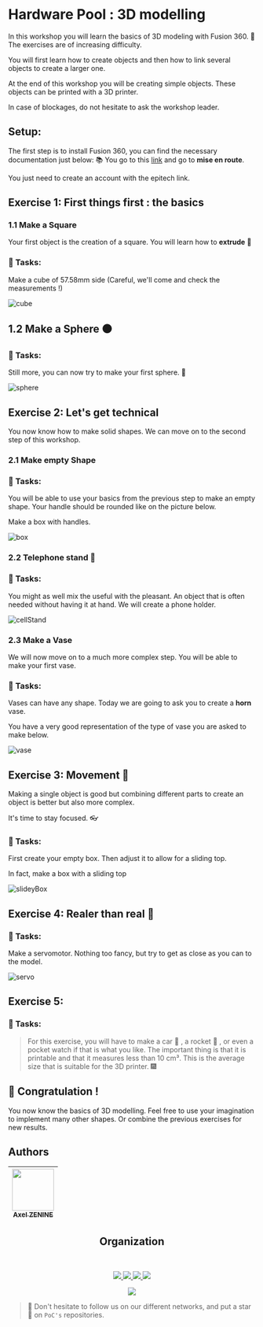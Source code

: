 # Hardware Pool : 3D modelling

In this workshop you will learn the basics of 3D modeling with Fusion 360. :muscle:
The exercises are of increasing difficulty.

You will first learn how to create objects and then how to link several objects to create a larger one.

At the end of this workshop you will be creating simple objects. These objects can be printed with a 3D printer.

In case of blockages, do not hesitate to ask the workshop leader.

## Setup:

The first step is to install Fusion 360, you can find the necessary documentation just below: :books:
You go to this [link](https://www.autodesk.fr/education/edu-software/overview?sorting=featured&filters=individual) and go to **mise en route**.

You just need to create an account with the epitech link.

## Exercise 1: First things first : the basics

### 1.1 Make a Square
Your first object is the creation of a square.
You will learn how to **extrude** 🎉

### 📌 Tasks:
Make a cube of 57.58mm side (Careful, we'll come and check the measurements !)

![cube](../.3d_model/cube.png)

## 1.2 Make a Sphere :black_circle:

### 📌 Tasks:
Still more, you can now try to make your first sphere. :eyes:

![sphere](../.3d_model/sphere.png)

## Exercise 2: Let's get technical

You now know how to make solid shapes.
We can move on to the second step of this workshop.

### 2.1 Make empty Shape
### 📌 Tasks:
You will be able to use your basics from the previous step to make an empty shape.
Your handle should be rounded like on the picture below.

Make a box with handles.

![box](../.3d_model/box.png)

### 2.2 Telephone stand :iphone:
### 📌 Tasks:
You might as well mix the useful with the pleasant.
An object that is often needed without having it at hand. We will create a phone holder.

![cellStand](../.3d_model/cellStand.png)

### 2.3 Make a Vase

We will now move on to a much more complex step. You will be able to make your first vase.

### 📌 Tasks:
Vases can have any shape.
Today we are going to ask you to create a **horn** vase.

You have a very good representation of the type of vase you are asked to make below.

![vase](../.3d_model/vase.png)

## Exercise 3: Movement :dash:

Making a single object is good but combining different parts to create an object is better but also more complex.

It's time to stay focused. :eyeglasses:

### 📌 Tasks:
First create your empty box.
Then adjust it to allow for a sliding top.

In fact, make a box with a sliding top

![slideyBox](../.3d_model/slideyBox.png)

## Exercise 4: Realer than real :wrench:

### 📌 Tasks:
Make a servomotor. Nothing too fancy, but try to get as close as you can to the model.

![servo](../.3d_model/servo.png)

## Exercise 5:

### 📌 Tasks:
> For this exercise, you will have to make a car :blue_car: , a rocket :rocket: , or even a pocket watch if that is what you like. The important thing is that it is printable and that it measures less than 10 cm³. This is the average size that is suitable for the 3D printer. :fireworks:

## 🎉 Congratulation !

You now know the basics of 3D modelling. Feel free to use your imagination to implement many other shapes.
Or combine the previous exercises for new results.


## Authors

| [<img src="https://github.com/Azzzen.png?size=85" width=85><br><sub>Axel ZENINE</sub>](https://github.com/Azzzen) | 
| :---: |
<h2 align=center>
Organization
</h2>
<br/>
<p align='center'>
    <a href="https://www.linkedin.com/company/pocinnovation/mycompany/">
        <img src="https://img.shields.io/badge/LinkedIn-0077B5?style=for-the-badge&logo=linkedin&logoColor=white">
    </a>
    <a href="https://www.instagram.com/pocinnovation/">
        <img src="https://img.shields.io/badge/Instagram-E4405F?style=for-the-badge&logo=instagram&logoColor=white">
    </a>
    <a href="https://twitter.com/PoCInnovation">
        <img src="https://img.shields.io/badge/Twitter-1DA1F2?style=for-the-badge&logo=twitter&logoColor=white">
    </a>
    <a href="https://discord.com/invite/Yqq2ADGDS7">
        <img src="https://img.shields.io/badge/Discord-7289DA?style=for-the-badge&logo=discord&logoColor=white">
    </a>
</p>
<p align=center>
    <a href="https://www.poc-innovation.fr/">
        <img src="https://img.shields.io/badge/WebSite-1a2b6d?style=for-the-badge&logo=GitHub Sponsors&logoColor=white">
    </a>
</p>

> :rocket: Don't hesitate to follow us on our different networks, and put a star 🌟 on `PoC's` repositories.
